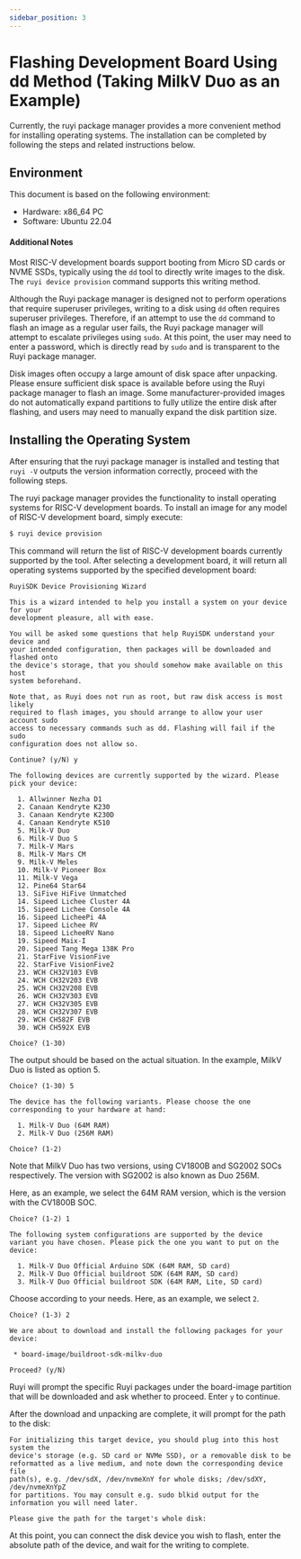 ```yaml
---
sidebar_position: 3
---
```


# Flashing Development Board Using dd Method (Taking MilkV Duo as an Example)

Currently, the ruyi package manager provides a more convenient method for installing operating systems. The installation can be completed by following the steps and related instructions below.

## Environment

This document is based on the following environment:
- Hardware: x86_64 PC
- Software: Ubuntu 22.04

#### Additional Notes

Most RISC-V development boards support booting from Micro SD cards or NVME SSDs, typically using the ``dd`` tool to directly write images to the disk. The ``ruyi device provision`` command supports this writing method.

Although the Ruyi package manager is designed not to perform operations that require superuser privileges, writing to a disk using ``dd`` often requires superuser privileges. Therefore, if an attempt to use the ``dd`` command to flash an image as a regular user fails, the Ruyi package manager will attempt to escalate privileges using ``sudo``. At this point, the user may need to enter a password, which is directly read by ``sudo`` and is transparent to the Ruyi package manager.

Disk images often occupy a large amount of disk space after unpacking. Please ensure sufficient disk space is available before using the Ruyi package manager to flash an image. Some manufacturer-provided images do not automatically expand partitions to fully utilize the entire disk after flashing, and users may need to manually expand the disk partition size.

## Installing the Operating System

After ensuring that the ruyi package manager is installed and testing that `ruyi -V` outputs the version information correctly, proceed with the following steps.

The ruyi package manager provides the functionality to install operating systems for RISC-V development boards. To install an image for any model of RISC-V development board, simply execute:

```bash
$ ruyi device provision
```

This command will return the list of RISC-V development boards currently supported by the tool. After selecting a development board, it will return all operating systems supported by the specified development board:

```
RuyiSDK Device Provisioning Wizard

This is a wizard intended to help you install a system on your device for your
development pleasure, all with ease.

You will be asked some questions that help RuyiSDK understand your device and
your intended configuration, then packages will be downloaded and flashed onto
the device's storage, that you should somehow make available on this host
system beforehand.

Note that, as Ruyi does not run as root, but raw disk access is most likely
required to flash images, you should arrange to allow your user account sudo
access to necessary commands such as dd. Flashing will fail if the sudo
configuration does not allow so.

Continue? (y/N) y

The following devices are currently supported by the wizard. Please pick your device:

  1. Allwinner Nezha D1
  2. Canaan Kendryte K230
  3. Canaan Kendryte K230D
  4. Canaan Kendryte K510
  5. Milk-V Duo
  6. Milk-V Duo S
  7. Milk-V Mars
  8. Milk-V Mars CM
  9. Milk-V Meles
  10. Milk-V Pioneer Box
  11. Milk-V Vega
  12. Pine64 Star64
  13. SiFive HiFive Unmatched
  14. Sipeed Lichee Cluster 4A
  15. Sipeed Lichee Console 4A
  16. Sipeed LicheePi 4A
  17. Sipeed Lichee RV
  18. Sipeed LicheeRV Nano
  19. Sipeed Maix-I
  20. Sipeed Tang Mega 138K Pro
  21. StarFive VisionFive
  22. StarFive VisionFive2
  23. WCH CH32V103 EVB
  24. WCH CH32V203 EVB
  25. WCH CH32V208 EVB
  26. WCH CH32V303 EVB
  27. WCH CH32V305 EVB
  28. WCH CH32V307 EVB
  29. WCH CH582F EVB
  30. WCH CH592X EVB

Choice? (1-30) 
```

The output should be based on the actual situation. In the example, MilkV Duo is listed as option 5.

```
Choice? (1-30) 5

The device has the following variants. Please choose the one corresponding to your hardware at hand:

  1. Milk-V Duo (64M RAM)
  2. Milk-V Duo (256M RAM)

Choice? (1-2)
```

Note that MilkV Duo has two versions, using CV1800B and SG2002 SOCs respectively. The version with SG2002 is also known as Duo 256M.

Here, as an example, we select the 64M RAM version, which is the version with the CV1800B SOC.

```
Choice? (1-2) 1

The following system configurations are supported by the device variant you have chosen. Please pick the one you want to put on the device:

  1. Milk-V Duo Official Arduino SDK (64M RAM, SD card)
  2. Milk-V Duo Official buildroot SDK (64M RAM, SD card)
  3. Milk-V Duo Official buildroot SDK (64M RAM, Lite, SD card)
```

Choose according to your needs. Here, as an example, we select ``2``.

```
Choice? (1-3) 2

We are about to download and install the following packages for your device:

 * board-image/buildroot-sdk-milkv-duo

Proceed? (y/N)
```

Ruyi will prompt the specific Ruyi packages under the board-image partition that will be downloaded and ask whether to proceed. Enter ``y`` to continue.

After the download and unpacking are complete, it will prompt for the path to the disk:

```
For initializing this target device, you should plug into this host system the
device's storage (e.g. SD card or NVMe SSD), or a removable disk to be
reformatted as a live medium, and note down the corresponding device file
path(s), e.g. /dev/sdX, /dev/nvmeXnY for whole disks; /dev/sdXY, /dev/nvmeXnYpZ
for partitions. You may consult e.g. sudo blkid output for the
information you will need later.

Please give the path for the target's whole disk:
```

At this point, you can connect the disk device you wish to flash, enter the absolute path of the device, and wait for the writing to complete.